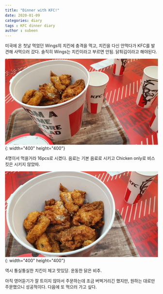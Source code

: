 ```yaml
---
title: "Dinner with KFC!"
date: 2020-01-09 
categories: diary
tags : KFC dinner diary
author : subeen
---
```


미국에 온 첫날 먹었던 Wings의 치킨에 충격을 먹고, 치킨을 다신 안먹다가 KFC를 발견해 사먹으러 갔다.
솔직히 Wings는 치킨이라고 부르면 안됨. 닭튀김이라고 해야된다.

![Image of KFC Chicken](https://raw.githubusercontent.com/purdueblog/purdueblog.github.io/master/assets/images/kfc1.jpg){: width="400" height="400"}

4명이서 먹을거라 16pcs로 시켰다. 음료는 기본 음료로 시키고 Chicken only로 비스킷은 시키지 않았따.

![Image of KFC Chicken](https://raw.githubusercontent.com/purdueblog/purdueblog.github.io/master/assets/images/kfc2.jpg){: width="400" height="400"}


역시 퉁실퉁실한 치킨이 체고 맛있당. 운동한 닭은 비추.

아직 영어듣기가 잘 트이지 않아서 주문하는데 조금 버벅거리긴 했지만, 원하는 대로만 주문했으니 성공적이다.
다음에 또 먹으러 가고 싶다.
